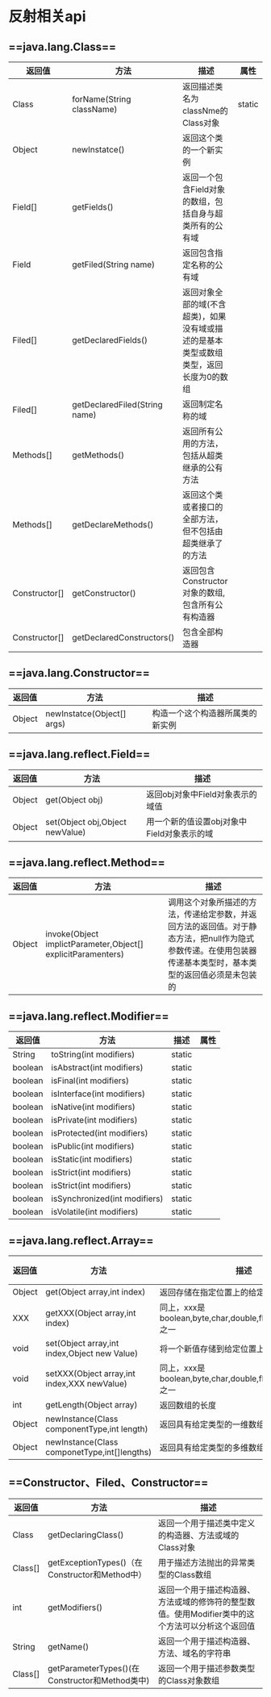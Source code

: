 # 反射相关api

## ==java.lang.Class==

 返回值 | 方法  | 描述 |属性
---|---|---|---
 Class |forName(String className) | 返回描述类名为classNme的Class对象| static
 Object|newInstatce()|返回这个类的一个新实例|
 Field[]|getFields()|返回一个包含Field对象的数组，包括自身与超类所有的公有域
 Field|getFiled(String name)|返回包含指定名称的公有域|
 Filed[]|getDeclaredFields()|返回对象全部的域(不含超类)，如果没有域或描述的是基本类型或数组类型，返回长度为0的数组
 Filed[]|getDeclaredFiled(String name)|返回制定名称的域
 Methods[]|getMethods()|返回所有公用的方法，包括从超类继承的公有方法|
 Methods[]|getDeclareMethods()|返回这个类或者接口的全部方法，但不包括由超类继承了的方法
 Constructor[]|getConstructor()|返回包含Constructor对象的数组,包含所有公有构造器
 Constructor[]|getDeclaredConstructors()|包含全部构造器
 
## ==java.lang.Constructor==
 返回值 | 方法  | 描述 
---|---|---
 Object|newInstatce(Object[] args) | 构造一个这个构造器所属类的新实例  
 
## ==java.lang.reflect.Field==
 返回值 | 方法  | 描述 
---|---|---
 Object|get(Object obj)|返回obj对象中Field对象表示的域值
 Object|set(Object obj,Object newValue)|用一个新的值设置obj对象中Field对象表示的域
## ==java.lang.reflect.Method==
 返回值 | 方法  | 描述 
---|---|---
Object|invoke(Object implictParameter,Object[] explicitParamenters)|调用这个对象所描述的方法，传递给定参数，并返回方法的返回值。对于静态方法，把null作为隐式参数传递。在使用包装器传递基本类型时，基本类型的返回值必须是未包装的
## ==java.lang.reflect.Modifier==
 返回值 | 方法  | 描述 | 属性
---|---|---|---
String|toString(int modifiers)|static
boolean|isAbstract(int modifiers)|static
boolean|isFinal(int modifiers)|static
boolean|isInterface(int modifiers)|static
boolean|isNative(int modifiers)|static
boolean|isPrivate(int modifiers)|static
boolean|isProtected(int modifiers)|static
boolean|isPublic(int modifiers)|static
boolean|isStatic(int modifiers)|static
boolean|isStrict(int modifiers)|static
boolean| isStrict(int modifiers)|static
boolean|isSynchronized(int modifiers)|static
boolean|isVolatile(int modifiers)|static
 
## ==java.lang.reflect.Array== 
  返回值 | 方法  | 描述|属性
---|---|---|---
Object|get(Object array,int index)|返回存储在指定位置上的给定数组的内容
XXX|getXXX(Object array,int index)|同上，xxx是boolean,byte,char,double,float,int,long,short之一
void|set(Object array,int index,Object new Value)|将一个新值存储到给定位置上的给定数组
void|setXXX(Object array,int index,XXX newValue)|同上，xxx是boolean,byte,char,double,float,int,long,short之一
int|getLength(Object array)|返回数组的长度
Object|newInstance(Class componentType,int length)|返回具有给定类型的一维数组
Object|newInstance(Class componetType,int[]lengths)|返回具有给定类型的多维数组

## ==Constructor、Filed、Constructor==
 返回值 | 方法  | 描述
---|---|---
 Class|getDeclaringClass()| 返回一个用于描述类中定义的构造器、方法或域的Class对象 
 Class[]|getExceptionTypes()（在Constructor和Method中）| 用于描述方法抛出的异常类型的Class数组
 int|getModifiers()|返回一个用于描述构造器、方法或域的修饰符的整型数值。使用Modifier类中的这个方法可以分析这个返回值
 String|getName()|返回一个用于描述构造器、方法、域名的字符串
 Class[]|getParameterTypes()(在Constructor和Method类中)|返回一个用于描述参数类型的Class对象数组

